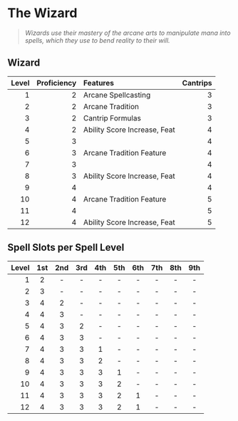 # The Wizard

> *Wizards use their mastery of the arcane arts to manipulate mana into spells, which they use to bend reality to their will.*

## Wizard

| Level | Proficiency | Features                     | Cantrips |
| ----: | ----------: | :--------------------------- | -------: |
|     1 |           2 | Arcane Spellcasting          |        3 |
|     2 |           2 | Arcane Tradition             |        3 |
|     3 |           2 | Cantrip Formulas             |        3 |
|     4 |           2 | Ability Score Increase, Feat |        4 |
|     5 |           3 |                              |        4 |
|     6 |           3 | Arcane Tradition Feature     |        4 |
|     7 |           3 |                              |        4 |
|     8 |           3 | Ability Score Increase, Feat |        4 |
|     9 |           4 |                              |        4 |
|    10 |           4 | Arcane Tradition Feature     |        5 |
|    11 |           4 |                              |        5 |
|    12 |           4 | Ability Score Increase, Feat |        5 |

## Spell Slots per Spell Level

| Level |  1st  |  2nd  |  3rd  |  4th  |  5th  |  6th  |  7th  |  8th  |  9th  |
| ----: | :---: | :---: | :---: | :---: | :---: | :---: | :---: | :---: | :---: |
|     1 |   2   |   -   |   -   |   -   |   -   |   -   |   -   |   -   |   -   |
|     2 |   3   |   -   |   -   |   -   |   -   |   -   |   -   |   -   |   -   |
|     3 |   4   |   2   |   -   |   -   |   -   |   -   |   -   |   -   |   -   |
|     4 |   4   |   3   |   -   |   -   |   -   |   -   |   -   |   -   |   -   |
|     5 |   4   |   3   |   2   |   -   |   -   |   -   |   -   |   -   |   -   |
|     6 |   4   |   3   |   3   |   -   |   -   |   -   |   -   |   -   |   -   |
|     7 |   4   |   3   |   3   |   1   |   -   |   -   |   -   |   -   |   -   |
|     8 |   4   |   3   |   3   |   2   |   -   |   -   |   -   |   -   |   -   |
|     9 |   4   |   3   |   3   |   3   |   1   |   -   |   -   |   -   |   -   |
|    10 |   4   |   3   |   3   |   3   |   2   |   -   |   -   |   -   |   -   |
|    11 |   4   |   3   |   3   |   3   |   2   |   1   |   -   |   -   |   -   |
|    12 |   4   |   3   |   3   |   3   |   2   |   1   |   -   |   -   |   -   |


